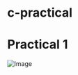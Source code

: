 # c-practical
# Practical 1
![Image](https://github.com/user-attachments/assets/8964e149-f524-48a9-a04b-05893d6b4bac)
